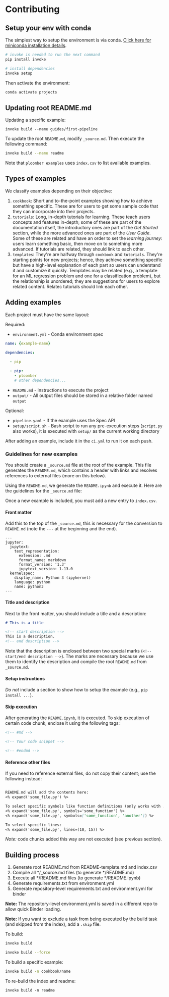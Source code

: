 # Contributing

## Setup your env with conda

The simplest way to setup the environment is via conda. [Click here for miniconda installation details](https://docs.conda.io/en/latest/miniconda.html).


```sh
# invoke is needed to run the next command
pip install invoke

# install dependencies
invoke setup
```

Then activate the environment:

```sh
conda activate projects
```

## Updating root README.md
Updating a specific example:

```
invoke build --name guides/first-pipeline
```

To update the root `README.md`, modify `_source.md`. Then execute the following command:

```sh
invoke build --name readme
```

Note that `ploomber examples` uses `index.csv` to list available examples.

## Types of examples

We classify examples depending on their objective:

1. `cookbook`: Short and to-the-point examples showing how to achieve something specific. These are for users to get some sample code that they can incorporate into their projects.
2. `tutorials`: Long, in-depth tutorials for learning. These teach users concepts and features in-depth; some of these are part of the documentation itself, the introductory ones are part of the *Get Started* section, while the more advanced ones are part of the *User Guide*. Some of these are related and have an order to set the *learning journey*: users learn something basic, then move on to something more advanced. If tutorials are related, they should link to each other.
3. `templates`: They're are halfway through `cookbook` and `tutorials`. They're starting points for new projects; hence, they achieve something specific but have a high-level explanation of each part so users can understand it and customize it quickly. Templates may be related (e.g., a template for an ML regression problem and one for a classification problem), but the relationship is unordered; they are suggestions for users to explore related content. Relatec tutorials should link each other.

## Adding examples

Each project must have the same layout:

Required:

* `environment.yml` - Conda environment spec

```yaml
name: {example-name}

dependencies:
  
  - pip

  - pip:
    - ploomber
    # other dependencies...
```

* `README.md` - Instructions to execute the project
* `output/` - All output files should be stored in a relative folder named `output`

Optional:

* `pipeline.yaml` - If the example uses the Spec API
* `setup/script.sh` - Bash script to run any pre-execution steps (`script.py` also works), it is executed with `setup/` as the current working directory


After adding an example, include it in the `ci.yml` to run it on each push.

### Guidelines for new examples

You should create a `_source.md` file at the root of the example. This file generates the `README.md`, which contains a header with links and resolves references to external files (more on this below).

Using the `README.md`, we generate the `README.ipynb` and execute it. Here are the guidelines for the `_source.md` file:

Once a new example is included, you must add a new entry to `index.csv`.

#### Front matter

Add this to the top of the `_source.md`, this is necessary for the conversion to `README.md` (note the `---` at the beginning and the end).

```
---
jupyter:
  jupytext:
    text_representation:
      extension: .md
      format_name: markdown
      format_version: '1.3'
      jupytext_version: 1.13.0
  kernelspec:
    display_name: Python 3 (ipykernel)
    language: python
    name: python3
---
```

#### Title and description

Next to the front matter, you should include a title and a description:

```md
# This is a title

<!-- start description -->
This is a description.
<!-- end description -->

```

Note that the description is enclosed between two special marks (`<!-- start/end description -->`). The marks are necessary because we use them to identify the description and compile the root `README.md` from `_source.md`.

#### Setup instructions

*Do not* include a section to show how to setup the example (e.g., `pip install ...`).

#### Skip execution

After generating the `README.ipynb`, it is executed. To skip execution of certain code chunk, enclose it using the following tags:

```md
<!-- #md -->

<!-- Your code snippet -->

<!-- #endmd -->
```

#### Reference other files

If you need to reference external files, do not copy their content; use the following instead:

```md

README.md will add the contents here:
<% expand('some_file.py') %>

To select specific symbols like function definitions (only works with .py files):
<% expand('some_file.py', symbols='some_function') %>
<% expand('some_file.py', symbols=['some_function', 'another']) %>

To select specific lines:
<% expand('some_file.py', lines=(10, 15)) %>
```

*Note:* code chunks added this way are not executed (see previous section).


## Building process

1. Generate root README.md from README-template.md and index.csv
2. Compile all */_source.md files (to generate */README.md)
2. Execute all */README.md files (to generate */README.ipynb)
3. Generate requirements.txt from environment.yml
4. Generate repository-level requirements.txt and environment.yml for binder

**Note:** The repository-level environment.yml is saved in a different repo to allow
quick Binder loading.

**Note:** If you want to exclude a task from being executed by the build task (and skipped from the index), add a `.skip` file.

To build:

```sh
invoke build
```

```sh
invoke build --force
```

To build a specific example:

```sh
invoke build -n cookbook/name
```

To re-build the index and readme:

```
invoke build -n readme
```